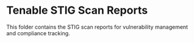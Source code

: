 # Tenable STIG Scan Reports

This folder contains the STIG scan reports for vulnerability management and compliance tracking.
